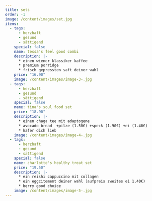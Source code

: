 ```yaml
---
title: sets
order: -1
image: /content/images/set.jpg
items:
  - tags:
      - herzhaft
      - gesund
      - sättigend
    special: false
    name: tessa's feel good combi
    description: |-
      * e﻿inen wiener klassiker kaffee
      * p﻿remium porridge
      * f﻿risch gepressten saft deiner wahl
    price: "16.90"
    image: /content/images/image-3-.jpg
  - tags:
      - herzhaft
      - gesund
      - sättigend
    special: false
    name: tina's soul food set
    price: "18.90"
    description: |-
      * e﻿inen chaga tee mit adaptogene
      * a﻿vocado bread  +pilze (1.50€) +speck (1.90€) +ei (1.40€)
      * h﻿afer dich lieb
    image: /content/images/image-4-.jpg
  - tags:
      - herzhaft
      - gesund
      - sättigend
    special: false
    name: charlotte's healthy treat set
    price: "19.50"
    description: |-
      * e﻿in reishi cappuccino mit collagen
      * e﻿in eggcitement deiner wahl (aufpreis zweites ei 1.40€)
      * berry good choice
    image: /content/images/image-5-.jpg
---
```

